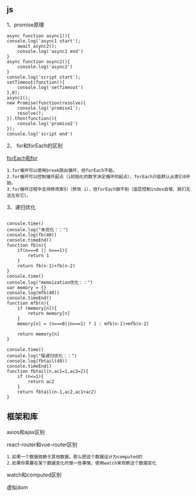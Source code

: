 ## js

1、promise原理

    async function async1(){
    console.log('async1 start');
        await async2();
        console.log('async1 end')
    }
    async function async2(){
        console.log('async2')
    }
    console.log('script start');
    setTimeout(function(){
        console.log('setTimeout')
    },0);
    async1();
    new Promise(function(resolve){
        console.log('promise1');
        resolve();
    }).then(function(){
        console.log('promise2')
    });
    console.log('script end')

2、 for和forEach的区别

[forEach和for](https://www.cnblogs.com/echolun/p/11544045.html)


    1.for循环可以使用break跳出循环，但forEach不能。
    2.for循环可以控制循环起点（i初始化的数字决定循环的起点），forEach只能默认从索引0开始。
    3.for循环过程中支持修改索引（修改 i），但forEach做不到（底层控制index自增，我们无法左右它）。

3、递归优化

```

console.time()
console.log("未优化：：")
console.log(fb(40))
console.timeEnd()
function fb(n){
    if(n===0 || n===1){
        return 1
    }
    return fb(n-1)+fb(n-2)
}
console.time()
console.log("memoization优化：：")
var memory = {}
console.log(mfb(40))
console.timeEnd()
function mfb(n){
    if (memory[n]){
        return memory[n]
    }
    memory[n] = (n===0||n===1) ? 1 : mfb(n-1)+mfb(n-2)
    
    return memory[n]
}

console.time()
console.log("尾递归优化：：")
console.log(fbtail(40))
console.timeEnd()
function fbtail(n,ac1=1,ac2=2){
    if (n<=1){
        return ac2
    }
    return fbtail(n-1,ac2,ac1+ac2)
}
```


## 框架和库

axios和ajax区别

react-router和vue-router区别

    1.如果一个数据依赖于其他数据，那么把这个数据设计为computed的  
    2.如果你需要在某个数据变化时做一些事情，使用watch来观察这个数据变化

watch和computed区别

虚拟dom

